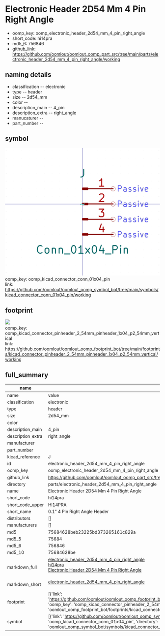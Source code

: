 # Electronic Header 2D54 Mm 4 Pin Right Angle

  
* oomp_key: oomp_electronic_header_2d54_mm_4_pin_right_angle 
* short_code: hi14pra
* md5_6: 756846  
* github_link: https://github.com/oomlout/oomlout_oomp_part_src/tree/main/parts/electronic_header_2d54_mm_4_pin_right_angle/working  
## naming details
* classification -- electronic
* type -- header
* size -- 2d54_mm
* color -- 
* description_main -- 4_pin
* description_extra -- right_angle
* manucaturer -- 
* part_number -- 



## symbol

![](symbol/0/working/working_600.png)  
oomp_key: oomp_kicad_connector_conn_01x04_pin  
link: https://github.com/oomlout/oomlout_oomp_symbol_bot/tree/main/symbols/kicad_connector_conn_01x04_pin/working  

## footprint

![](footprint/0/working/working_600.png)  
oomp_key: oomp_kicad_connector_pinheader_2_54mm_pinheader_1x04_p2_54mm_vertical  
link: https://github.com/oomlout/oomlout_oomp_footprint_bot/tree/main/footprints/kicad_connector_pinheader_2_54mm_pinheader_1x04_p2_54mm_vertical/working  

## full_summary
| name | value | 
| --- | --- | 
| name | value | 
| classification | electronic | 
| type | header | 
| size | 2d54_mm | 
| color |  | 
| description_main | 4_pin | 
| description_extra | right_angle | 
| manufacturer |  | 
| part_number |  | 
| kicad_reference | J | 
| id | electronic_header_2d54_mm_4_pin_right_angle | 
| oomp_key | oomp_electronic_header_2d54_mm_4_pin_right_angle | 
| github_link | https://github.com/oomlout/oomlout_oomp_part_src/tree/main/parts/electronic_header_2d54_mm_4_pin_right_angle/working | 
| directory | parts/electronic_header_2d54_mm_4_pin_right_angle | 
| name | Electronic Header 2D54 Mm 4 Pin Right Angle | 
| short_code | hi14pra | 
| short_code_upper | HI14PRA | 
| short_name | 0.1" 4 Pin Right Angle Header | 
| distributors | [] | 
| manufacturers | [] | 
| md5 | 75684628beb23225bd373265161c829a | 
| md5_5 | 75684 | 
| md5_6 | 756846 | 
| md5_10 | 75684628be | 
| markdown_full | [electronic_header_2d54_mm_4_pin_right_angle](https://github.com/oomlout/oomlout_oomp_part_src/tree/main/parts/electronic_header_2d54_mm_4_pin_right_angle/working)<br>[hi14pra](https://github.com/oomlout/oomlout_oomp_part_src/tree/main/parts/electronic_header_2d54_mm_4_pin_right_angle/working)<br>[Electronic Header 2D54 Mm 4 Pin Right Angle](https://github.com/oomlout/oomlout_oomp_part_src/tree/main/parts/electronic_header_2d54_mm_4_pin_right_angle/working)<br><br> | 
| markdown_short | [electronic_header_2d54_mm_4_pin_right_angle](https://github.com/oomlout/oomlout_oomp_part_src/tree/main/parts/electronic_header_2d54_mm_4_pin_right_angle/working)<br><br> | 
| footprint | [{'link': 'https://github.com/oomlout/oomlout_oomp_footprint_bot/tree/main/foootprntss/kicad_connector_pinheader_2_54mm_pinheader_1x04_p2_54mm_vertical', 'oomp_key': 'oomp_kicad_connector_pinheader_2_54mm_pinheader_1x04_p2_54mm_vertical', 'directory': 'oomlout_oomp_footprint_bot/footprints/kicad_connector_pinheader_2_54mm_pinheader_1x04_p2_54mm_vertical//working/working.kicad_mod'}] | 
| symbol | [{'link': 'https://github.com/oomlout/oomlout_oomp_symbol_bot/tree/main/symbols/kicad_connector_conn_01x04_pin', 'oomp_key': 'oomp_kicad_connector_conn_01x04_pin', 'directory': 'oomlout_oomp_symbol_bot/symbols/kicad_connector_conn_01x04_pin//working/working.kicad_sym'}] | 
